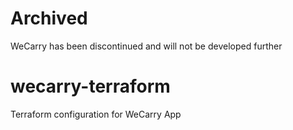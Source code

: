 # Archived

WeCarry has been discontinued and will not be developed further

# wecarry-terraform
Terraform configuration for WeCarry App

